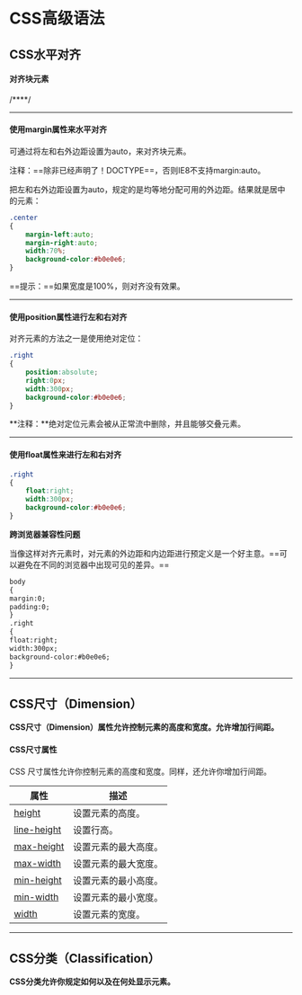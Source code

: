 # CSS高级语法

## CSS水平对齐

#### 对齐块元素

/****/

---

#### 使用margin属性来水平对齐

可通过将左和右外边距设置为auto，来对齐块元素。

注释：==除非已经声明了！DOCTYPE==，否则IE8不支持margin:auto。

把左和右外边距设置为auto，规定的是均等地分配可用的外边距。结果就是居中的元素：

```css
.center
{
    margin-left:auto;
    margin-right:auto;
    width:70%;
    background-color:#b0e0e6;
}
```

==提示：==如果宽度是100%，则对齐没有效果。

---

#### 使用position属性进行左和右对齐

对齐元素的方法之一是使用绝对定位：

```css
.right
{
    position:absolute;
    right:0px;
    width:300px;
    background-color:#b0e0e6;
}
```

**注释：**绝对定位元素会被从正常流中删除，并且能够交叠元素。

---

#### 使用float属性来进行左和右对齐

```css
.right
{
    float:right;
    width:300px;
    background-color:#b0e0e6;
}
```

**跨浏览器兼容性问题**

当像这样对齐元素时，对<body>元素的外边距和内边距进行预定义是一个好主意。==可以避免在不同的浏览器中出现可见的差异。==

```html
body
{
margin:0;
padding:0;
}
.right
{
float:right;
width:300px;
background-color:#b0e0e6;
}
```

---

## CSS尺寸（Dimension）

**CSS尺寸（Dimension）属性允许控制元素的高度和宽度。允许增加行间距。**

#### CSS尺寸属性

CSS 尺寸属性允许你控制元素的高度和宽度。同样，还允许你增加行间距。

| 属性                                                         | 描述                 |
| ------------------------------------------------------------ | -------------------- |
| [height](http://www.w3school.com.cn/cssref/pr_dim_height.asp) | 设置元素的高度。     |
| [line-height](http://www.w3school.com.cn/cssref/pr_dim_line-height.asp) | 设置行高。           |
| [max-height](http://www.w3school.com.cn/cssref/pr_dim_max-height.asp) | 设置元素的最大高度。 |
| [max-width](http://www.w3school.com.cn/cssref/pr_dim_max-width.asp) | 设置元素的最大宽度。 |
| [min-height](http://www.w3school.com.cn/cssref/pr_dim_min-height.asp) | 设置元素的最小高度。 |
| [min-width](http://www.w3school.com.cn/cssref/pr_dim_min-width.asp) | 设置元素的最小宽度。 |
| [width](http://www.w3school.com.cn/cssref/pr_dim_width.asp)  | 设置元素的宽度。     |

---

## CSS分类（Classification）

**CSS分类允许你规定如何以及在何处显示元素。**














